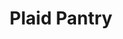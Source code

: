 ---
title: "Plaid Pantry"
url: /portland/plaid-pantry-southwest-vermont-street/
shop: Lebensmittel
---